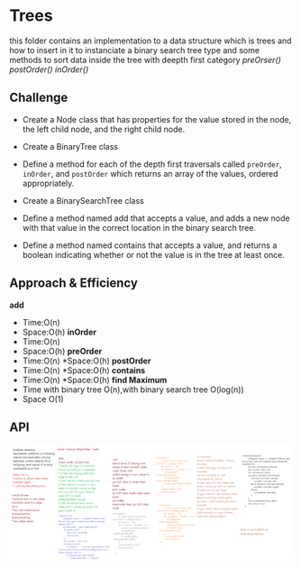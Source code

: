 # Trees
this folder contains an implementation to a data structure which is trees and how to insert in it to instanciate a binary search tree type and some methods to sort data inside the tree with deepth first category *preOrser() postOrder() inOrder()*


## Challenge
* Create a Node class that has properties for the value stored in the node, the left child node, and the right child node.

* Create a BinaryTree class

* Define a method for each of the depth first traversals called `preOrder`, `inOrder`, and `postOrder` which returns an array of the values, ordered appropriately.

* Create a BinarySearchTree class
 * Define a method named add that accepts a value, and adds a new node with that value in the correct location in the binary search tree.
 * Define a method named contains that accepts a value, and returns a boolean indicating whether or not the value is in the tree at least once.

## Approach & Efficiency
**add**
 * Time:O(n)
 * Space:O(h)
**inOrder**
 * Time:O(n)
 * Space:O(h)
**preOrder**
 * Time:O(n)
 *Space:O(h)
**postOrder**
* Time:O(n)
*Space:O(h)
**contains**
* Time:O(n)
*Space:O(h)
**find Maximum**
* Time with binary tree O(n),with binary search tree O(log(n))
* Space O(1) 

## API

![tree](../../assets/sort.png)